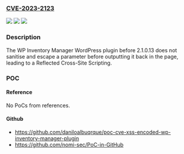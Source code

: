 ### [CVE-2023-2123](https://cve.mitre.org/cgi-bin/cvename.cgi?name=CVE-2023-2123)
![](https://img.shields.io/static/v1?label=Product&message=WP%20Inventory%20Manager&color=blue)
![](https://img.shields.io/static/v1?label=Version&message=0%3C%202.1.0.13%20&color=brighgreen)
![](https://img.shields.io/static/v1?label=Vulnerability&message=CWE-79%20Cross-Site%20Scripting%20(XSS)&color=brighgreen)

### Description

The WP Inventory Manager WordPress plugin before 2.1.0.13 does not sanitise and escape a parameter before outputting it back in the page, leading to a Reflected Cross-Site Scripting.

### POC

#### Reference
No PoCs from references.

#### Github
- https://github.com/daniloalbuqrque/poc-cve-xss-encoded-wp-inventory-manager-plugin
- https://github.com/nomi-sec/PoC-in-GitHub

